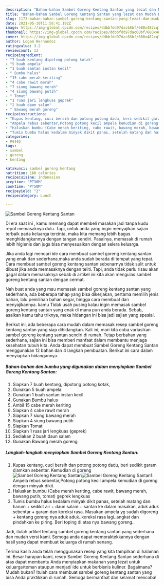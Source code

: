 ```yaml
---
description: "Bahan-bahan Sambel Goreng Kentang Santan yang lezat dan Mudah Dibuat"
title: "Bahan-bahan Sambel Goreng Kentang Santan yang lezat dan Mudah Dibuat"
slug: 1173-bahan-bahan-sambel-goreng-kentang-santan-yang-lezat-dan-mudah-dibuat
date: 2021-05-10T11:58:41.192Z
image: https://img-global.cpcdn.com/recipes/ddbbfdd97dac68bf/680x482cq70/sambel-goreng-kentang-santan-foto-resep-utama.jpg
thumbnail: https://img-global.cpcdn.com/recipes/ddbbfdd97dac68bf/680x482cq70/sambel-goreng-kentang-santan-foto-resep-utama.jpg
cover: https://img-global.cpcdn.com/recipes/ddbbfdd97dac68bf/680x482cq70/sambel-goreng-kentang-santan-foto-resep-utama.jpg
author: Logan Hernandez
ratingvalue: 3.2
reviewcount: 13
recipeingredient:
- "7 buah kentang dipotong potong kotak"
- "5 buah ampela"
- "1 buah santan instan kecil"
- " Bumbu halus"
- "15 cabe merah keriting"
- "4 cabe rawit merah"
- "7 siung bawang merah"
- "4 siung bawang putih"
- " Tomat"
- "1 ruas jari lengkuas geprek"
- "2 buah daun salam"
- " Bawang merah goreng"
recipeinstructions:
- "Kupas kentang, cuci bersih dan potong potong dadu, beri sedikit garam diamkan sebentar. Kemudian di goreng"
- "Ampela rebus sebentar,Potong potong kecil ampela kemudian di goreng dengan minyak dikit."
- "Haluskan bumbu (Cabe merah keriting, cabe rawit, bawang merah, bawang putih, tomat) geprek lengkuas"
- "Tumis bumbu halus kedalam minyak dikit panas, setelah matang dan harum + sedikit air + daun salam + santan ke dalam masakan, aduk aduk sebentar + garam dan koreksi rasa. Masukan ampela yg sudah digoreng + kentang goreng nya aduk aduk..koreksi rasa lagi..angkat dan pindahkan ke piring. Beri toping di atas nya bawang goreng.."
categories:
- Resep
tags:
- sambel
- goreng
- kentang

katakunci: sambel goreng kentang 
nutrition: 160 calories
recipecuisine: Indonesian
preptime: "PT36M"
cooktime: "PT50M"
recipeyield: "2"
recipecategory: Lunch

---
```



![Sambel Goreng Kentang Santan](https://img-global.cpcdn.com/recipes/ddbbfdd97dac68bf/680x482cq70/sambel-goreng-kentang-santan-foto-resep-utama.jpg)

Di era  saat ini , kamu memang dapat membeli masakan jadi tanpa kudu repot memasaknya dulu. Tapi, untuk anda yang ingin menyajikan sajian terbaik pada keluarga tercinta, maka kita memang lebih bagus menghidangkannya dengan tangan sendiri. Pasalnya, memasak di rumah lebih higienis dan juga bisa menyesuaikan dengan selera keluarga.

Jika anda lagi mencari ide cara membuat sambel goreng kentang santan yang enak dan sederhana,maka anda sudah berada di tempat yang tepat. Cara membuat sambel goreng kentang santan  sebenarnya tidak sulit untuk dibuat jika anda memasaknya dengan teliti. Tapi, anda tidak perlu risau akan gagal dalam memasaknya 
sebab di artikel ini kita akan mengulas sambel goreng kentang santan dengan cermat.  



Nah buat anda yang mau memasak sambel goreng kentang santan yang sederhana, ada beberapa tahap yang bisa dikerjakan, pertama memilih jenis bahan, lalu pemilihan bahan segar, hingga cara membuat dan menyajikannya. kamu Tidak usah pusing kalau ingin memasak sambel goreng kentang santan yang enak di mana pun anda berada. Sebab, asalkan kamu  tahu triknya, maka hidangan ini bisa jadi sajian yang spesial.

Berikut ini, ada beberapa cara mudah dalam memasak resep sambel goreng kentang santan yang siap dihidangkan. Kali ini, mari kita coba variasikan sambel goreng kentang santan sendiri di rumah. Tetap berbahan yang sederhana, sajian ini bisa memberi manfaat dalam membantu menjaga kesehatan tubuh kita. Anda dapat membuat Sambel Goreng Kentang Santan menggunakan 12 bahan dan 4 langkah pembuatan. Berikut ini cara dalam menyiapkan hidangannya.

<!--inarticleads1-->

##### Bahan-bahan dan bumbu yang digunakan dalam menyiapkan Sambel Goreng Kentang Santan:

1. Siapkan 7 buah kentang, dipotong potong kotak,
1. Gunakan 5 buah ampela
1. Gunakan 1 buah santan instan kecil
1. Gunakan  Bumbu halus
1. Ambil 15 cabe merah keriting
1. Siapkan 4 cabe rawit merah
1. Siapkan 7 siung bawang merah
1. Siapkan 4 siung bawang putih
1. Siapkan  Tomat
1. Siapkan 1 ruas jari lengkuas (geprek)
1. Sediakan 2 buah daun salam
1. Gunakan  Bawang merah goreng




<!--inarticleads2-->

##### Langkah-langkah menyiapkan Sambel Goreng Kentang Santan:

1. Kupas kentang, cuci bersih dan potong potong dadu, beri sedikit garam diamkan sebentar. Kemudian di goreng
<img src="https://img-global.cpcdn.com/steps/61ed8fcd6598dad6/160x128cq70/sambel-goreng-kentang-santan-langkah-memasak-1-foto.jpg" alt="Sambel Goreng Kentang Santan"><img src="https://img-global.cpcdn.com/steps/77ed7e2e45ccd958/160x128cq70/sambel-goreng-kentang-santan-langkah-memasak-1-foto.jpg" alt="Sambel Goreng Kentang Santan">1. Ampela rebus sebentar,Potong potong kecil ampela kemudian di goreng dengan minyak dikit.
1. Haluskan bumbu (Cabe merah keriting, cabe rawit, bawang merah, bawang putih, tomat) geprek lengkuas
1. Tumis bumbu halus kedalam minyak dikit panas, setelah matang dan harum + sedikit air + daun salam + santan ke dalam masakan, aduk aduk sebentar + garam dan koreksi rasa. Masukan ampela yg sudah digoreng + kentang goreng nya aduk aduk..koreksi rasa lagi..angkat dan pindahkan ke piring. Beri toping di atas nya bawang goreng..




Jadi, itulah artikel tentang  sambel goreng kentang santan  yang sederhana dan mudah versi kami. Semoga anda dapat mempraktekkannya dengan hasil yang dapat membuat keluarga di rumah senang. 

Terima kasih anda telah menggunakan resep yang kita tampilkan di halaman ini. Besar harapan kami, resep  Sambel Goreng Kentang Santan sederhana di atas dapat membantu Anda menyiapkan makanan yang lezat untuk keluarga/teman ataupun menjadi ide untuk berbisnis kuliner. Bagaimana? Mudah bukan? Itulah cara membuat sambel goreng kentang santan yang bisa Anda praktikkan di rumah. Semoga bermanfaat dan selamat mencoba!


